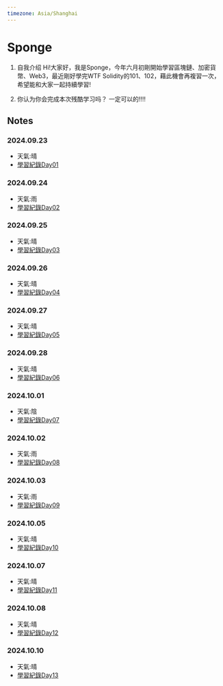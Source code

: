 ```yaml
---
timezone: Asia/Shanghai
---
```



# Sponge

1. 自我介绍
  Hi!大家好，我是Sponge，今年六月初剛開始學習區塊鏈、加密貨幣、Web3，最近剛好學完WTF Solidity的101、102，藉此機會再複習一次，希望能和大家一起持續學習!

2. 你认为你会完成本次残酷学习吗？
  一定可以的!!!!
   
## Notes

<!-- Content_START -->

### 2024.09.23
- 天氣:晴
- [學習紀錄Day01](https://github.com/SpC242/Solidity-CoLearning/blob/main/Day01.md) 

### 2024.09.24
- 天氣:雨
- [學習紀錄Day02](https://github.com/SpC242/Solidity-CoLearning/blob/main/Day02.md)

### 2024.09.25
- 天氣:晴
- [學習紀錄Day03](https://github.com/SpC242/Solidity-CoLearning/blob/main/Day03.md)

### 2024.09.26
- 天氣:晴
- [學習紀錄Day04](https://github.com/SpC242/Solidity-CoLearning/blob/main/Day04.md)

### 2024.09.27
- 天氣:晴
- [學習紀錄Day05](https://github.com/SpC242/Solidity-CoLearning/blob/main/Day05.md)

### 2024.09.28
- 天氣:晴
- [學習紀錄Day06](https://github.com/SpC242/Solidity-CoLearning/blob/main/Day06.md)

### 2024.10.01
- 天氣:陰
- [學習紀錄Day07](https://github.com/SpC242/Solidity-CoLearning/blob/main/Day07.md)

### 2024.10.02
- 天氣:雨
- [學習紀錄Day08](https://github.com/SpC242/Solidity-CoLearning/blob/main/Day08.md)

### 2024.10.03
- 天氣:雨
- [學習紀錄Day09](https://github.com/SpC242/Solidity-CoLearning/blob/main/Day09.md)

### 2024.10.05
- 天氣:晴
- [學習紀錄Day10](https://github.com/SpC242/Solidity-CoLearning/blob/main/Day10.md)

### 2024.10.07
- 天氣:晴
- [學習紀錄Day11](https://github.com/SpC242/Solidity-CoLearning/blob/main/Day11.md)

### 2024.10.08
- 天氣:晴
- [學習紀錄Day12](https://github.com/SpC242/Solidity-CoLearning/blob/main/Day12.md)

### 2024.10.10
- 天氣:晴
- [學習紀錄Day13](https://github.com/SpC242/Solidity-CoLearning/blob/main/Day13.md)

<!-- Content_END -->
